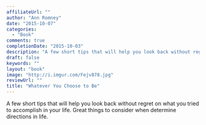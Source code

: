 ```yaml
---
affiliateUrl: ""
author: "Ann Romney"
date: "2015-10-07"
categories:
  - "Book"
comments: true
completionDate: "2015-10-03"
description: "A few short tips that will help you look back without regret on what you tried to accomplish in your life.  Great things to consider when determine di"
draft: false
keywords: ""
layout: "book"
image: "http://i.imgur.com/Fejv878.jpg"
reviewUrl: ""
title: "Whatever You Choose to Be"
---
```


A few short tips that will help you look back without regret on what you tried to accomplish in your life.  Great things to consider when determine directions in life.
